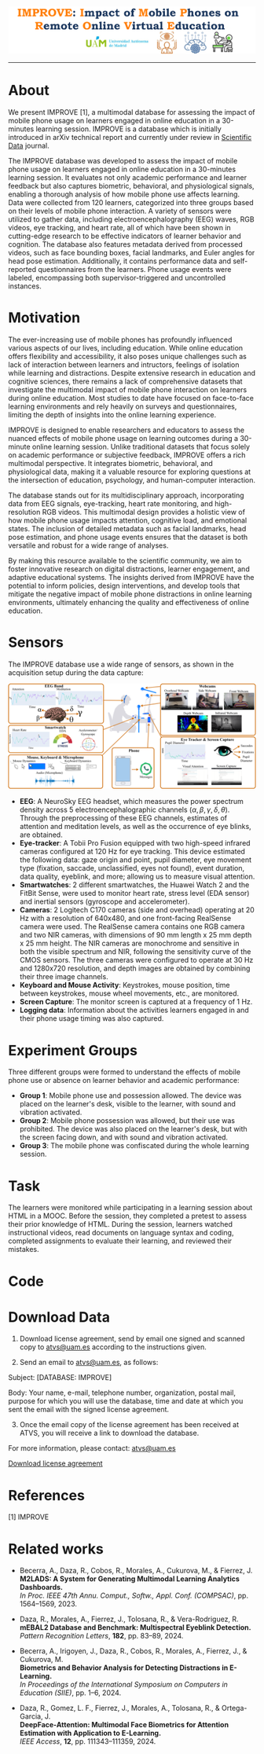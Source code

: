 ![Sin titulo](https://github.com/alvarobj/improve/blob/main/Images/improve_icon.png)
***
# About
We present IMPROVE [1], a multimodal database for assessing the impact of mobile phone usage on learners engaged in online education in a 30-minutes learning session. IMPROVE is a database which is initially introduced in arXiv technical report and currently under review in [Scientific Data](https://www.nature.com/sdata/) journal.

The IMPROVE database was developed to assess the impact of mobile phone usage on learners engaged in online education in a 30-minutes learning session. It evaluates not only academic performance and learner feedback but also captures biometric, behavioral, and physiological signals, enabling a thorough analysis of how mobile phone use affects learning. Data were collected from 120 learners, categorized into three groups based on their levels of mobile phone interaction. A variety of sensors were utilized to gather data, including electroencephalography (EEG) waves, RGB videos, eye tracking, and heart rate, all of which have been shown in cutting-edge research to be effective indicators of learner behavior and cognition. The database also features metadata derived from processed videos, such as face bounding boxes, facial landmarks, and Euler angles for head pose estimation. Additionally, it contains performance data and self-reported questionnaires from the learners. Phone usage events were labeled, encompassing both supervisor-triggered and uncontrolled instances.

# Motivation
The ever-increasing use of mobile phones has profoundly influenced various aspects of our lives, including education. While online education offers flexibility and accessibility, it also poses unique challenges such as lack of interaction between learners and intructors, feelings of isolation while learning and distractions. Despite extensive research in education and cognitive sciences, there remains a lack of comprehensive datasets that investigate the multimodal impact of mobile phone interaction on learners during online education. Most studies to date have focused on face-to-face learning environments and rely heavily on surveys and questionnaires, limiting the depth of insights into the online learning experience.

IMPROVE is designed to enable researchers and educators to assess the nuanced effects of mobile phone usage on learning outcomes during a 30-minute online learning session. Unlike traditional datasets that focus solely on academic performance or subjective feedback, IMPROVE offers a rich multimodal perspective. It integrates biometric, behavioral, and physiological data, making it a valuable resource for exploring questions at the intersection of education, psychology, and human-computer interaction.

The database stands out for its multidisciplinary approach, incorporating data from EEG signals, eye-tracking, heart rate monitoring, and high-resolution RGB videos. This multimodal design provides a holistic view of how mobile phone usage impacts attention, cognitive load, and emotional states. The inclusion of detailed metadata such as facial landmarks, head pose estimation, and phone usage events ensures that the dataset is both versatile and robust for a wide range of analyses.

By making this resource available to the scientific community, we aim to foster innovative research on digital distractions, learner engagement, and adaptive educational systems. The insights derived from IMPROVE have the potential to inform policies, design interventions, and develop tools that mitigate the negative impact of mobile phone distractions in online learning environments, ultimately enhancing the quality and effectiveness of online education.

# Sensors
The IMPROVE database use a wide range of sensors, as shown in the acquisition setup during the data capture:

![Sin titulo](https://github.com/alvarobj/improve/blob/main/Images/acquisition_setup.png)

- **EEG**: A NeuroSky EEG headset, which measures the power spectrum density across 5 electroencephalographic channels ($\alpha, \beta, \gamma, \delta, \theta$). Through the preprocessing of these EEG channels, estimates of attention and meditation levels, as well as the occurrence of eye blinks, are obtained. 
- **Eye-tracker**: A Tobii Pro Fusion equipped with two high-speed infrared cameras configured at 120 Hz for eye tracking. This device estimated the following data: gaze origin and point, pupil diameter, eye movement type (fixation, saccade, unclassified, eyes not found), event duration, data quality, eyeblink, and more; allowing us to measure visual attention.
- **Smartwatches**: 2 different smartwatches, the Huawei Watch 2 and the FitBit Sense, were used to monitor heart rate, stress level (EDA sensor) and inertial sensors (gyroscope and accelerometer).
- **Cameras**: 2 Logitech C170 cameras (side and overhead) operating at 20 Hz with a resolution of 640x480, and one front-facing RealSense camera were used. The RealSense camera contains one RGB camera and two NIR cameras, with dimensions of 90 mm length x 25 mm depth x 25 mm height. The NIR cameras are monochrome and sensitive in both the visible spectrum and NIR, following the sensitivity curve of the CMOS sensors. The three cameras were configured to operate at 30 Hz and 1280x720  resolution, and depth images are obtained by combining their three image channels.
- **Keyboard and Mouse Activity**: Keystrokes, mouse position, time between keystrokes, mouse wheel movements, etc., are monitored.
- **Screen Capture**: The monitor screen is captured at a frequency of 1 Hz.
- **Logging data**: Information about the activities learners engaged in and their phone usage timing was also captured.

# Experiment Groups
Three different groups were formed to understand the effects of mobile phone use or absence on learner behavior and academic performance:
- **Group 1**: Mobile phone use and possession allowed. The device was placed on the learner's desk, visible to the learner, with sound and vibration activated.
- **Group 2**: Mobile phone possession was allowed, but their use was prohibited. The device was also placed on the learner's desk, but with the screen facing down, and with sound and vibration activated.
- **Group 3**: The mobile phone was confiscated during the whole learning session.
    
# Task
The learners were monitored while participating in a learning session about HTML in a MOOC. Before the session, they completed a pretest to assess their prior knowledge of HTML. During the session, learners watched instructional videos, read documents on language syntax and coding, completed assignments to evaluate their learning, and reviewed their mistakes.

# Code

# Download Data
1) Download license agreement, send by email one signed and scanned copy to atvs@uam.es according to the instructions given.


2) Send an email to atvs@uam.es, as follows:

Subject: [DATABASE: IMPROVE]


Body: Your name, e-mail, telephone number, organization, postal mail, purpose for which you will use the database, time and date at which you sent the email with the signed license agreement.


3) Once the email copy of the license agreement has been received at ATVS, you will receive a link to download the database.


For more information, please contact: atvs@uam.es

 [Download license agreement](https://github.com/alvarobj/improve/blob/main/License/IMPROVE_License_Agreement.pdf)

 # References
[1] IMPROVE

  # Related works
 - Becerra, A., Daza, R., Cobos, R., Morales, A., Cukurova, M., & Fierrez, J.  
  **M2LADS: A System for Generating Multimodal Learning Analytics Dashboards.**  
  *In Proc. IEEE 47th Annu. Comput., Softw., Appl. Conf. (COMPSAC)*, pp. 1564–1569, 2023.

- Daza, R., Morales, A., Fierrez, J., Tolosana, R., & Vera-Rodriguez, R.  
  **mEBAL2 Database and Benchmark: Multispectral Eyeblink Detection.**  
  *Pattern Recognition Letters*, **182**, pp. 83–89, 2024.

- Becerra, A., Irigoyen, J., Daza, R., Cobos, R., Morales, A., Fierrez, J., & Cukurova, M.  
  **Biometrics and Behavior Analysis for Detecting Distractions in E-Learning.**  
  *In Proceedings of the International Symposium on Computers in Education (SIIE)*, pp. 1–6, 2024.

- Daza, R., Gomez, L. F., Fierrez, J., Morales, A., Tolosana, R., & Ortega-Garcia, J.  
  **DeepFace-Attention: Multimodal Face Biometrics for Attention Estimation with Application to E-Learning.**  
  *IEEE Access*, **12**, pp. 111343–111359, 2024.

